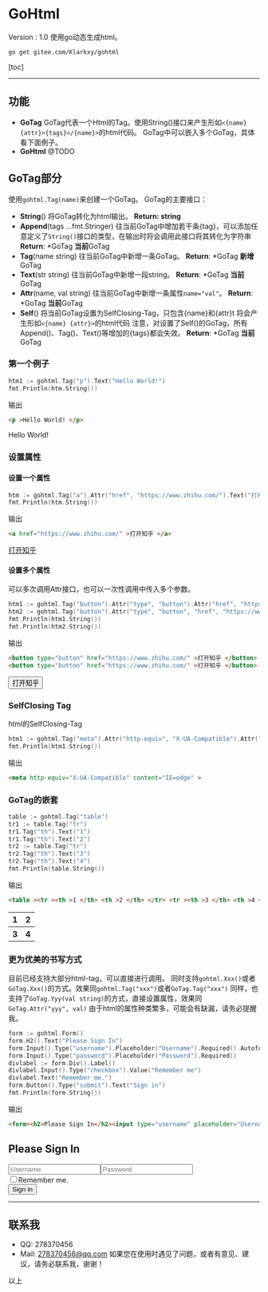 # GoHtml
Version : 1.0
使用go动态生成html。

`go get gitee.com/Klarkxy/gohtml`

[toc]


-----------------
## 功能
* **GoTag**
  GoTag代表一个Html的Tag。使用String()接口来产生形如`<{name} {attr}>{tags}</{name}>`的html代码。
  GoTag中可以嵌入多个GoTag，具体看下面例子。
* **GoHtml**
  @TODO


## GoTag部分
使用`gohtml.Tag(name)`来创建一个GoTag。
GoTag的主要接口：
* **String**()
  将GoTag转化为html输出。
  **Return: string**
* **Append**(tags ...fmt.Stringer)
  往当前GoTag中增加若干条{tag}，可以添加任意定义了`String()`接口的类型，在输出时将会调用此接口将其转化为字符串
  **Return**: *GoTag  **当前**GoTag
* **Tag**(name string)
  往当前GoTag中新增一条GoTag。
  **Return**: *GoTag  **新增**GoTag
* **Text**(str string)
  往当前GoTag中新增一段string。
  **Return**: *GoTag  **当前**GoTag
* **Attr**(name, val string)
  往当前GoTag中新增一条属性`name="val"`。
  **Return**: *GoTag  **当前**GoTag
* **Self**()
  将当前GoTag设置为SelfClosing-Tag，只包含{name}和{attr}t
  将会产生形如`<{name} {attr}>`的html代码
  注意，对设置了Self()的GoTag，所有Append()、Tag()、Text()等增加的{tags}都会失效。
  **Return**: *GoTag  **当前**GoTag

### 第一个例子
```go
htm1 := gohtml.Tag("p").Text("Hello World!")
fmt.Println(htm.String())
```
输出
```html
<p >Hello World! </p>
```
<p >Hello World! </p>


### 设置属性
#### 设置一个属性
```go
htm := gohtml.Tag("a").Attr("href", "https://www.zhihu.com/").Text("打开知乎")
fmt.Println(htm.String())
```
输出
```html
<a href="https://www.zhihu.com/" >打开知乎 </a>
```
<a href="https://www.zhihu.com/" >打开知乎 </a>


#### 设置多个属性
可以多次调用Attr接口，也可以一次性调用中传入多个参数。
```go
htm1 := gohtml.Tag("button").Attr("type", "button").Attr("href", "https://www.zhihu.com/").Text("打开知乎")
htm2 := gohtml.Tag("button").Attr("type", "button", "href", "https://www.zhihu.com/").Text("打开知乎")
fmt.Println(htm1.String())
fmt.Println(htm2.String())
```
输出
```html
<button type="button" href="https://www.zhihu.com/" >打开知乎 </button>
<button type="button" href="https://www.zhihu.com/" >打开知乎 </button>
```
<button type="button" href="https://www.zhihu.com/" >打开知乎 </button>


### SelfClosing Tag
html的SelfClosing-Tag
```go
htm1 := gohtml.Tag("meta").Attr("http-equiv", "X-UA-Compatible").Attr("content", "IE=edge").Self()
fmt.Println(htm1.String())
```
输出
```html
<meta http-equiv="X-UA-Compatible" content="IE=edge" >
```


### GoTag的嵌套
```go
table := gohtml.Tag("table")
tr1 := table.Tag("tr")
tr1.Tag("th").Text("1")
tr1.Tag("th").Text("2")
tr2 := table.Tag("tr")
tr2.Tag("th").Text("3")
tr2.Tag("th").Text("4")
fmt.Println(table.String())
```
输出
```html
<table ><tr ><th >1 </th> <th >2 </th> </tr> <tr ><th >3 </th> <th >4 </th> </tr> </table>
```
<table ><tr ><th >1 </th> <th >2 </th> </tr> <tr ><th >3 </th> <th >4 </th> </tr> </table>

### 更为优美的书写方式
目前已经支持大部分html-tag，可以直接进行调用。
同时支持`gohtml.Xxx()`或者`GoTag.Xxx()`的方式。效果同`gohtml.Tag("xxx")`或者`GoTag.Tag("xxx")`
同样，也支持了`GoTag.Yyy(val string)`的方式，直接设置属性，效果同`GoTag.Attr("yyy", val)`
由于html的属性种类繁多，可能会有缺漏，请务必提醒我。
```go
form := gohtml.Form()
form.H2().Text("Please Sign In")
form.Input().Type("username").Placeholder("Username").Required().Autofocus()
form.Input().Type("password").Placeholder("Password").Required()
divlabel := form.Div().Label()
divlabel.Input().Type("checkbox").Value("Remember me")
divlabel.Text("Remember me.")
form.Button().Type("submit").Text("Sign in")
fmt.Println(form.String())
```
输出
```html
<form><h2>Please Sign In</h2><input type="username" placeholder="Username"><input type="password" placeholder="Password"><div><label><input type="checkbox" value="Remember me">Remember me.</label></div><button type="submit">Sign in</button></form>
```
<form><h2>Please Sign In</h2><input type="username" placeholder="Username"><input type="password" placeholder="Password"><div><label><input type="checkbox" value="Remember me">Remember me.</label></div><button type="submit">Sign in</button></form>


-----------------

## 联系我
* QQ: 278370456
* Mail: 278370456@qq.com
如果您在使用时遇见了问题，或者有意见、建议，请务必联系我，谢谢！

以上